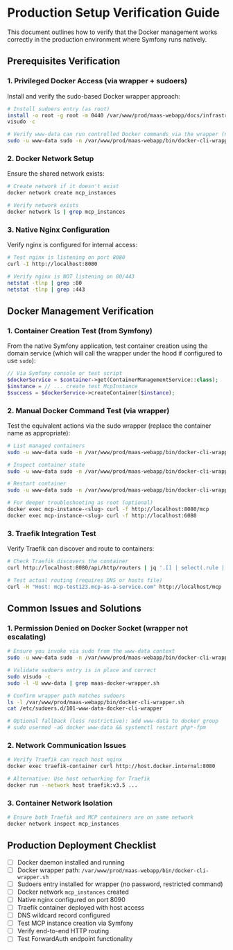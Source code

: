 # Production Setup Verification Guide

This document outlines how to verify that the Docker management works correctly in the production environment where Symfony runs natively.

## Prerequisites Verification

### 1. Privileged Docker Access (via wrapper + sudoers)
Install and verify the sudo-based Docker wrapper approach:

```bash
# Install sudoers entry (as root)
install -o root -g root -m 0440 /var/www/prod/maas-webapp/docs/infrastructure/etc/sudoers.d/101-www-data-docker-cli-wrapper /etc/sudoers.d/101-www-data-docker-cli-wrapper
visudo -c

# Verify www-data can run controlled Docker commands via the wrapper (no password)
sudo -u www-data sudo -n /var/www/prod/maas-webapp/bin/docker-cli-wrapper.sh ps
```

### 2. Docker Network Setup
Ensure the shared network exists:
```bash
# Create network if it doesn't exist
docker network create mcp_instances

# Verify network exists
docker network ls | grep mcp_instances
```

### 3. Native Nginx Configuration
Verify nginx is configured for internal access:
```bash
# Test nginx is listening on port 8080
curl -I http://localhost:8080

# Verify nginx is NOT listening on 80/443
netstat -tlnp | grep :80
netstat -tlnp | grep :443
```

## Docker Management Verification

### 1. Container Creation Test (from Symfony)
From the native Symfony application, test container creation using the domain service (which will call the wrapper under the hood if configured to use `sudo`):
```php
// Via Symfony console or test script
$dockerService = $container->get(ContainerManagementService::class);
$instance = // ... create test McpInstance
$success = $dockerService->createContainer($instance);
```

### 2. Manual Docker Command Test (via wrapper)
Test the equivalent actions via the sudo wrapper (replace the container name as appropriate):
```bash
# List managed containers
sudo -u www-data sudo -n /var/www/prod/maas-webapp/bin/docker-cli-wrapper.sh ps

# Inspect container state
sudo -u www-data sudo -n /var/www/prod/maas-webapp/bin/docker-cli-wrapper.sh inspect mcp-instance-<slug>

# Restart container
sudo -u www-data sudo -n /var/www/prod/maas-webapp/bin/docker-cli-wrapper.sh restart mcp-instance-<slug>

# For deeper troubleshooting as root (optional)
docker exec mcp-instance-<slug> curl -f http://localhost:8080/mcp
docker exec mcp-instance-<slug> curl -f http://localhost:6080
```

### 3. Traefik Integration Test
Verify Traefik can discover and route to containers:
```bash
# Check Traefik discovers the container
curl http://localhost:8080/api/http/routers | jq '.[] | select(.rule | contains("mcp-test123"))'

# Test actual routing (requires DNS or hosts file)
curl -H "Host: mcp-test123.mcp-as-a-service.com" http://localhost/mcp
```

## Common Issues and Solutions

### 1. Permission Denied on Docker Socket (wrapper not escalating)
```bash
# Ensure you invoke via sudo from the www-data context
sudo -u www-data sudo -n /var/www/prod/maas-webapp/bin/docker-cli-wrapper.sh ps

# Validate sudoers entry is in place and correct
sudo visudo -c
sudo -l -U www-data | grep maas-docker-wrapper.sh

# Confirm wrapper path matches sudoers
ls -l /var/www/prod/maas-webapp/bin/docker-cli-wrapper.sh
cat /etc/sudoers.d/101-www-data-docker-cli-wrapper

# Optional fallback (less restrictive): add www-data to docker group
# sudo usermod -aG docker www-data && systemctl restart php*-fpm
```

### 2. Network Communication Issues
```bash
# Verify Traefik can reach host nginx
docker exec traefik-container curl http://host.docker.internal:8080

# Alternative: Use host networking for Traefik
docker run --network host traefik:v3.5 ...
```

### 3. Container Network Isolation
```bash
# Ensure both Traefik and MCP containers are on same network
docker network inspect mcp_instances
```

## Production Deployment Checklist

- [ ] Docker daemon installed and running
- [ ] Docker wrapper path: `/var/www/prod/maas-webapp/bin/docker-cli-wrapper.sh`
- [ ] Sudoers entry installed for wrapper (no password, restricted command)
- [ ] Docker network `mcp_instances` created
- [ ] Native nginx configured on port 8090
- [ ] Traefik container deployed with host access
- [ ] DNS wildcard record configured
- [ ] Test MCP instance creation via Symfony
- [ ] Verify end-to-end HTTP routing
- [ ] Test ForwardAuth endpoint functionality
